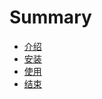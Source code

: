 # Summary

* [介绍](README.md)
* [安装](install/README.md)
* [使用](usage/README.md)
* [结束](end/README.md)

